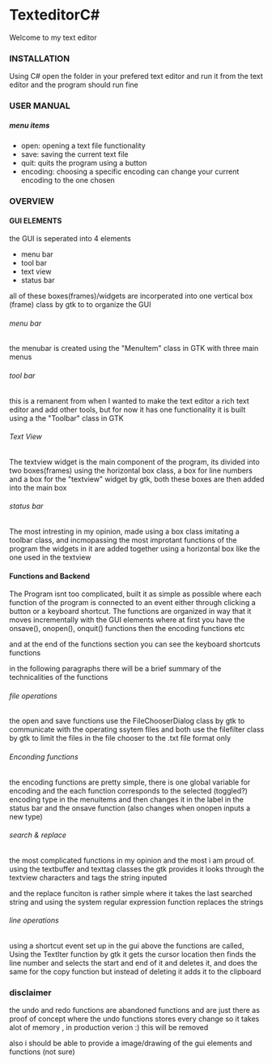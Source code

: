 # TexteditorC#


Welcome to my text editor

### INSTALLATION

Using C# open the folder in your prefered text editor and run it from the text editor and the program should run fine

### USER MANUAL 

##### menu items

- open: opening a text file functionality
- save: saving the current text file 
- quit: quits the program using a button
- encoding: choosing a specific encoding can change your current encoding to the one chosen

### OVERVIEW

#### GUI ELEMENTS

the GUI is seperated into 4 elements 
- menu bar
- tool bar
- text view
- status bar

all of these boxes(frames)/widgets are incorperated into one vertical box (frame) class by gtk to to organize the GUI

###### menu bar
the menubar is created using the "MenuItem" class in GTK with three main menus

###### tool bar
this is a remanent from when I wanted to make the text editor a rich text editor and add other tools, but for now it has one functionality it is built using a the 
"Toolbar" class in GTK 

###### Text View
The textview widget is the main component of the program, its divided into two boxes(frames) using the horizontal box class, a box for line numbers and a box for the 
"textview" widget by gtk, both these boxes are then added into the main box

###### status bar
The most intresting in my opinion, made using a box class imitating a toolbar class, and incmopassing the most improtant functions of the program
the widgets in it are added together using a horizontal box like the one used in the textview

#### Functions and Backend

The Program isnt too complicated, built it as simple as possible where each function of the program is connected to an event either through clicking a button or a 
keyboard shortcut.
The functions are organized in way that it moves incrementally with the GUI elements where at first you have the onsave(), onopen(), onquit() functions then the 
encoding functions etc 

and at the end of the functions section you can see the keyboard shortcuts functions 

in the following paragraphs there will be a brief summary of the technicalities of the functions

###### file operations

the open and save functions use the FileChooserDialog class by gtk to communicate with the operating ssytem files and both use the filefilter class by gtk to limit the 
files in the file chooser to the .txt file format only

###### Enconding functions

the encoding functions are pretty simple, there is one global variable for encoding and the each function corresponds to the selected (toggled?) encoding type in the 
menuitems and then changes it in the label in the status bar and the onsave function (also changes when onopen inputs a new type)

###### search & replace

the most complicated functions in my opinion and the most i am proud of. using the textbuffer and texttag classes the gtk provides it looks through the textview 
characters and tags the string inputed

and the replace funciton is rather simple where it takes the last searched string and using the system regular expression function replaces the strings 

###### line operations

using a shortcut event set up in the gui above the functions are called, Using the TextIter function by gtk it gets the cursor location then finds the line number and 
selects the start and end of it and deletes it, and does the same for the copy function but instead of deleting it adds it to the clipboard


### disclaimer

the undo and redo functions are abandoned functions and are just there as proof of concept where the undo functions stores every change so it takes alot of memory , in 
production verion :) this will be removed 


also i should be able to provide a image/drawing of the gui elements and functions (not sure)
